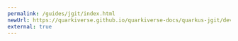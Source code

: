 ```yaml
---
permalink: /guides/jgit/index.html
newUrl: https://quarkiverse.github.io/quarkiverse-docs/quarkus-jgit/dev/index.html
external: true
---
```

